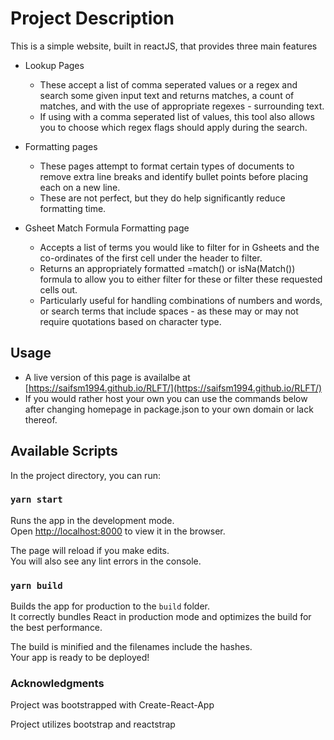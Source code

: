 # Project Description

This is a simple website, built in reactJS, that provides three main features

*   Lookup Pages
     
    * These accept a list of comma seperated values or a regex and search some given input text and returns matches, a count of matches, and with the use of appropriate regexes - surrounding text.
    * If using with a comma seperated list of values, this tool also allows you to choose which regex flags should apply during the search.

* Formatting pages
    * These pages attempt to format certain types of documents to remove extra line breaks and identify bullet points before placing each on a new line.
    * These are not perfect, but they do help significantly reduce formatting time.

* Gsheet Match Formula Formatting page
    * Accepts a list of terms you would like to filter for in Gsheets and the co-ordinates of the first cell under the header to filter.
    * Returns an appropriately formatted =match() or isNa(Match()) formula to allow you to either filter for these or filter these requested cells out.
    * Particularly useful for handling combinations of numbers and words, or search terms that include spaces - as these may or may not require quotations based on character type.


## Usage
* A live version of this page is availalbe at [https://saifsm1994.github.io/RLFT/](https://saifsm1994.github.io/RLFT/)
* If you would rather host your own you can use the commands below after changing homepage in package.json to your own domain or lack thereof.

## Available Scripts

In the project directory, you can run:

### `yarn start`

Runs the app in the development mode.\
Open [http://localhost:8000](http://localhost:8000) to view it in the browser.

The page will reload if you make edits.\
You will also see any lint errors in the console.

### `yarn build`

Builds the app for production to the `build` folder.\
It correctly bundles React in production mode and optimizes the build for the best performance.

The build is minified and the filenames include the hashes.\
Your app is ready to be deployed!


### Acknowledgments

Project was bootstrapped with Create-React-App

Project utilizes bootstrap and reactstrap
